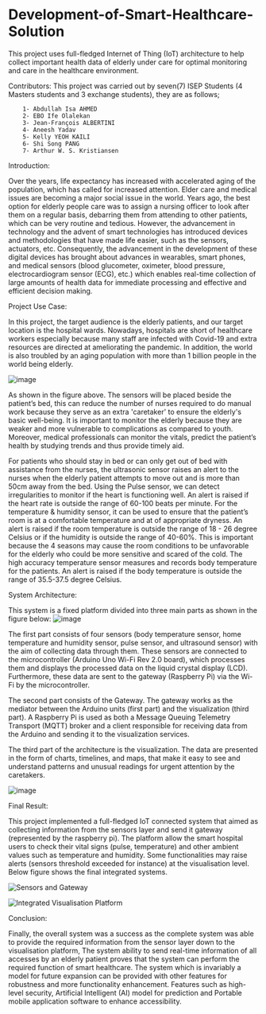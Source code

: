 # Development-of-Smart-Healthcare-Solution
This project uses full-fledged Internet of Thing (IoT) architecture to help collect important health data of elderly under care for optimal monitoring and care in the healthcare environment.

Contributors: This project was carried out by seven(7) ISEP Students (4 Masters students and 3 exchange students), they are as follows;

		1- Abdullah Isa AHMED
		2- EBO Ife Olalekan
		3- Jean-François ALBERTINI 
		4- Aneesh Yadav
		5- Kelly YEOH KAILI
		6- Shi Song PANG
		7- Arthur W. S. Kristiansen


Introduction:

Over the years, life expectancy has increased with accelerated aging of the population, which has called for increased attention. Elder care and medical issues are becoming a major social issue in the world. Years ago, the best option for elderly people care was to assign a nursing officer to look after them on a regular basis, debarring them from attending to other patients, which can be very routine and tedious. However, the advancement in technology and the advent of smart technologies has introduced devices and methodologies that have made life easier, such as the sensors, actuators, etc. 
Consequently, the advancement in the development of these digital devices has brought about advances in wearables, smart phones, and medical sensors (blood glucometer, oximeter, blood pressure, electrocardiogram sensor (ECG), etc.) which enables real-time collection of large amounts of health data for immediate processing and effective and efficient decision making. 


Project Use Case:

In this project, the target audience is the elderly patients, and our target location is the hospital wards. Nowadays, hospitals are short of healthcare workers especially because many staff are infected with Covid-19 and extra resources are directed at ameliorating the pandemic. In addition, the world is also troubled by an aging population with more than 1 billion people in the world being elderly. 

![image](https://user-images.githubusercontent.com/16369782/181297172-264bd5d8-f799-429a-8ee2-8ad38453df78.png)
            
                                                      
As shown in the figure above. The sensors will be placed beside the patient’s bed, this can reduce the number of nurses required to do manual work because they serve as an extra 'caretaker' to ensure the elderly's basic well-being. It is important to monitor the elderly because they are weaker and more vulnerable to complications as compared to youth. Moreover, medical professionals can monitor the vitals, predict the patient’s health by studying trends and thus provide timely aid.


For patients who should stay in bed or can only get out of bed with assistance from the nurses, the ultrasonic sensor raises an alert to the nurses when the elderly patient attempts to move out and is more than 50cm away from the bed. Using the Pulse sensor, we can detect irregularities to monitor if the heart is functioning well. An alert is raised if the heart rate is outside the range of 60-100 beats per minute. For the temperature & humidity sensor, it can be used to ensure that the patient’s room is at a comfortable temperature and at of appropriate dryness. An alert is raised if the room temperature is outside the range of 18 - 26 degree Celsius or if the humidity is outside the range of 40-60%. This is important because the 4 seasons may cause the room conditions to be unfavorable for the elderly who could be more sensitive and scared of the cold. The high accuracy temperature sensor measures and records body temperature for the patients. An alert is raised if the body temperature is outside the range of 35.5-37.5 degree Celsius.

System Architecture:

This system is a fixed platform divided into three main parts as shown in the figure below:
![image](https://user-images.githubusercontent.com/16369782/181297343-fcc48326-083d-451b-b19f-ea79620c62ef.png)


The first part consists of four sensors (body temperature sensor, home temperature and humidity sensor, pulse sensor, and ultrasound sensor) with the aim of collecting data through them. These sensors are connected to the microcontroller (Arduino Uno Wi-Fi Rev 2.0 board), which processes them and displays the processed data on the liquid crystal display (LCD). Furthermore, these data are sent to the gateway (Raspberry Pi) via the Wi-Fi by the microcontroller. 

The second part consists of the Gateway. The gateway works as the mediator between the Arduino units (first part) and the visualization (third part). A Raspberry Pi is used as both a Message Queuing Telemetry Transport (MQTT) broker and a client responsible for receiving data from the Arduino and sending it to the visualization services. 

The third part of the architecture is the visualization. The data are presented in the form of charts, timelines, and maps, that make it easy to see and understand patterns and unusual readings for urgent attention by the caretakers.

![image](https://user-images.githubusercontent.com/16369782/181298953-d3e3dd6a-9a72-4124-af0c-b0409c4fba8a.png)


Final Result:

This project implemented a full-fledged IoT connected system that aimed as collecting information from the sensors layer and send it gateway (represented by the raspberry pi). The platform allow the smart hospital users to check their vital signs (pulse, temperature) and other ambient values such as temperature and humidity. Some functionalities may raise alerts (sensors threshold exceeded for instance) at the visualisation level. Below figure shows the final integrated systems.

![Sensors and Gateway](https://user-images.githubusercontent.com/16369782/181306941-789c75f5-9005-44d3-bb1e-ce8bf1d4b529.png)

![Integrated Visualisation Platform](https://user-images.githubusercontent.com/16369782/181307027-abe8875f-30cd-470c-82d7-39c2021d3f8d.png)


Conclusion:

Finally, the overall system was a success as the complete system was able to provide the required information from the sensor layer down to the visualisation platform, The system ability to send real-time information of all accesses by an elderly patient proves that the system can perform the required function of smart healthcare. The system which is invariably a model for future expansion can be provided with other features for robustness and more functionality enhancement. Features such as high-level security, Artificial Intelligent (AI) model for prediction and Portable mobile application software to enhance accessibility.
